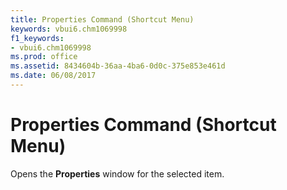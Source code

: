```yaml
---
title: Properties Command (Shortcut Menu)
keywords: vbui6.chm1069998
f1_keywords:
- vbui6.chm1069998
ms.prod: office
ms.assetid: 8434604b-36aa-4ba6-0d0c-375e853e461d
ms.date: 06/08/2017
---
```



# Properties Command (Shortcut Menu)

Opens the  **Properties** window for the selected item.


